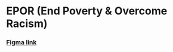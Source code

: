 # EPOR (End Poverty & Overcome Racism)

### [Figma link](https://www.figma.com/file/DyhTdbYytbbHqwArbOyE2v/Final-Version?node-id=0%3A1)
